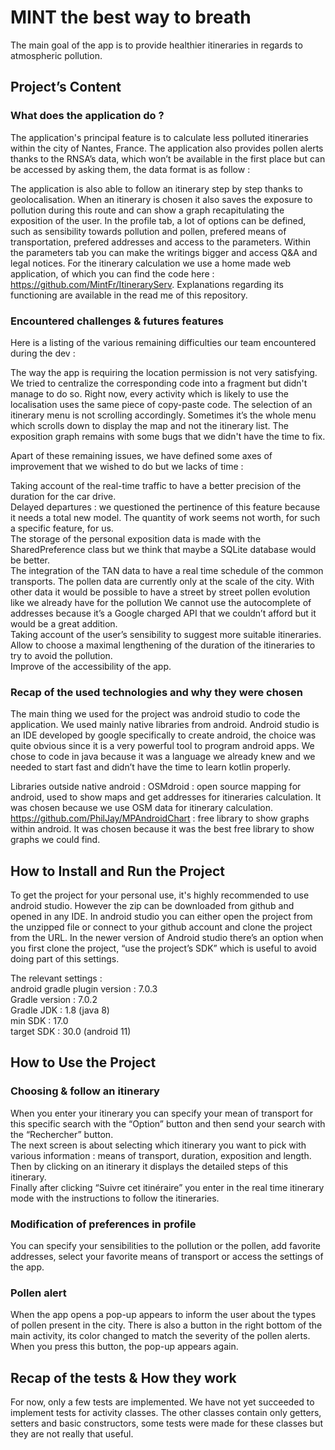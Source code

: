 # MINT the best way to breath 

The main goal of the app is to provide healthier itineraries in regards to atmospheric pollution.

## Project’s Content

### What does the application do ?

The application's principal feature is to calculate less polluted itineraries within the city of Nantes, France. 
The application also provides pollen alerts thanks to the RNSA’s data, which won’t be available in the first place but can be accessed by asking them, the data format is as follow : 


The application is also able to follow an itinerary step by step thanks to geolocalisation.
When an itinerary is chosen it also saves the exposure to pollution during this route and can show a graph recapitulating the exposition of the user.
In the profile tab, a lot of options can be defined, such as sensibility towards pollution and pollen, prefered means of transportation, prefered addresses and access to the parameters. Within the parameters tab you can make the writings bigger and access Q&A and legal notices.
For the itinerary calculation we use a home made web application, of which you can find the code here : https://github.com/MintFr/ItineraryServ. Explanations regarding its functioning are available in the read me of this repository.
	

### Encountered challenges & futures features

Here is a listing of the various remaining difficulties our team encountered during the dev : 

The way the app is requiring the location permission is not very satisfying. We tried to centralize the corresponding code into a fragment but didn't manage to do so. Right now, every activity which is likely to use the localisation uses the same piece of copy-paste code.
The selection of an itinerary menu is not scrolling accordingly. Sometimes it’s the whole menu which scrolls down to display the map and not the itinerary list.
The exposition graph remains with some bugs that we didn't have the time to fix.<br>

Apart of these remaining issues, we have defined some axes of improvement that we wished to do but we lacks of time :

Taking account of the real-time traffic to have a better precision of the duration for the car drive. <br>
Delayed departures : we questioned the pertinence of this feature because it needs a total new model. The quantity of work seems not worth, for such a specific feature, for us.<br>
The storage of the personal exposition data is made with the SharedPreference class but we think that maybe a SQLite database would be better.<br>
The integration of the TAN data to have a real time schedule of the common transports.
The pollen data are currently only at the scale of the city. With other data it would be possible to have a street by street pollen evolution like we already have for the pollution
We cannot use the autocomplete of addresses because it’s a Google charged API that we couldn’t afford but it would be a great addition.<br>
Taking account of the user’s sensibility to suggest more suitable itineraries. <br>
Allow to choose a maximal lengthening of the duration of the itineraries to try to avoid the pollution.<br>
Improve of the accessibility of the app.<br>

### Recap of the used technologies and why they were chosen

The main thing we used for the project was android studio to code the application. We used mainly native libraries from android. Android studio is an IDE developed by google specifically to create android, the choice was quite obvious since it is a very powerful tool to program android apps.
We chose to code in java because it was a language we already knew and we needed to start fast and didn’t have the time to learn kotlin properly.<br>

Libraries outside native android : 
OSMdroid : open source mapping for android, used to show maps and get addresses for itineraries calculation. It was chosen because we use OSM data for itinerary calculation.<br>
https://github.com/PhilJay/MPAndroidChart : free library to show graphs within android. It was chosen because it was the best free library to show graphs we could find.

## How to Install and Run the Project

To get the project for your personal use, it's highly recommended to use android studio. However the zip can be downloaded from github and opened in any IDE. 
In android studio you can either open the project from the unzipped file or connect to your github account and clone the project from the URL.
In the newer version of Android studio there’s an option when you first clone the project, “use the project’s SDK” which is useful to avoid doing part of this settings.  

The relevant settings :<br>
android gradle plugin version : 7.0.3 <br>
Gradle version : 7.0.2<br>
Gradle JDK : 1.8 (java 8)<br>
min SDK : 17.0<br>
target SDK : 30.0 (android 11)<br>

## How to Use the Project

### Choosing & follow an itinerary 

When you enter your itinerary you can specify your mean of transport for this specific search with the “Option” button and then send your search with the “Rechercher” button.<br>
The next screen is about selecting which itinerary you want to pick with various information : means of transport, duration, exposition and length. Then by clicking on an itinerary it displays the detailed steps of this itinerary. <br>
Finally after clicking “Suivre cet itinéraire” you enter in the real time itinerary mode with the instructions to follow the itineraries.

### Modification of preferences in profile 

You can specify your sensibilities to the pollution or the pollen, add favorite addresses, select your favorite means of transport or access the settings of the app.


### Pollen alert

When the app opens a pop-up appears to inform the user about the types of pollen present in the city. There is also a button in the right bottom of the main activity, its color changed to match the severity of the pollen alerts. When you press this button, the pop-up appears again.

## Recap of the tests & How they work 

For now, only a few tests are implemented. We have not yet succeeded to implement tests for activity classes. The other classes contain only getters, setters and basic constructors, some tests were made for these classes but they are not really that useful.



